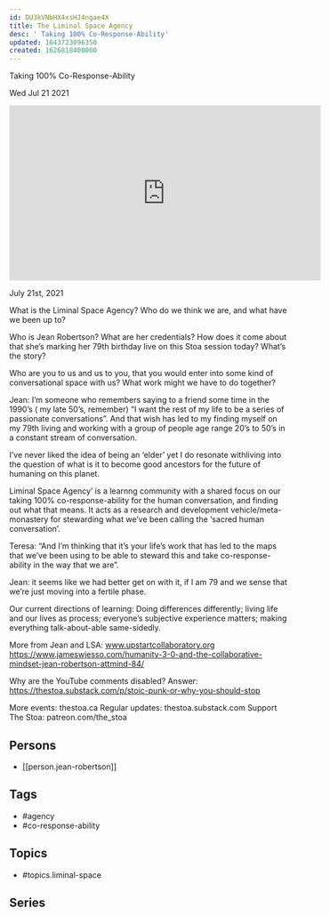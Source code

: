 ```yaml
---
id: DU3kVNbHX4xsHJ4ngae4X
title: The Liminal Space Agency
desc: ' Taking 100% Co-Response-Ability'
updated: 1643723096350
created: 1626818400000
---
```



 Taking 100% Co-Response-Ability

Wed Jul 21 2021

<iframe width="560" height="315" src="https://www.youtube.com/embed/TWsFkmmC7oI" title="The Liminal Space Agency: Taking 100% Co-Response-Ability w/ Jean Robertson" frameborder="0" allow="accelerometer; autoplay; clipboard-write; encrypted-media; gyroscope; picture-in-picture" allowfullscreen ></iframe>

July 21st, 2021

What is the Liminal Space Agency? Who do we think we are, and what have we been up to?

Who is Jean Robertson? What are her credentials? How does it come about that she’s marking her 79th birthday live on this Stoa session today? What’s the story?

Who are you to us and us to you, that you would enter into some kind of conversational space with us? What work might we have to do together?

Jean: I’m someone who remembers saying to a friend some time in the 1990’s ( my late 50’s, remember) “I want the rest of my life to be a series of passionate conversations”. And that wish has led to my finding myself on my 79th living and working with a group of people age range 20’s to 50’s in a constant stream of conversation.

I’ve never liked the idea of being an ‘elder’ yet I do resonate withliving into the question of what is it to become good ancestors for the future of humaning on this planet.

Liminal Space Agency’ is a learnng community with a shared focus on our taking 100% co-response-ability for the human conversation, and finding out what that means. It acts as a research and development vehicle/meta-monastery for stewarding what we’ve been calling the ‘sacred human conversation’.

Teresa: “And I’m thinking that it’s your life’s work that has led to the maps that we’ve been using to be able to steward this and take co-response-ability in the way that we are”.

Jean: it seems like we had better get on with it, if I am 79 and we sense that we’re just moving into a fertile phase.

Our current directions of learning:
Doing differences differently; living life and our lives as process; everyone’s subjective experience matters; making everything talk-about-able same-sidedly.

More from Jean and LSA:
www.upstartcollaboratory.org
https://www.jameswjesso.com/humanity-3-0-and-the-collaborative-mindset-jean-robertson-attmind-84/

Why are the YouTube comments disabled? Answer: https://thestoa.substack.com/p/stoic-punk-or-why-you-should-stop

More events: thestoa.ca
Regular updates: thestoa.substack.com
Support The Stoa: patreon.com/the_stoa

## Persons

- [[person.jean-robertson]]

## Tags

- #agency
- #co-response-ability

## Topics

- #topics.liminal-space

## Series



